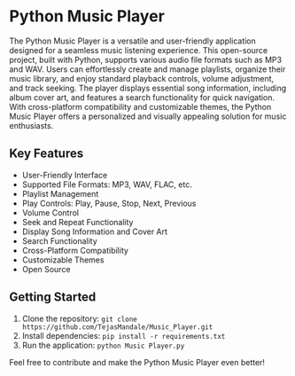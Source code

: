 # Python Music Player

The Python Music Player is a versatile and user-friendly application designed for a seamless music listening experience. This open-source project, built with Python, supports various audio file formats such as MP3 and WAV. Users can effortlessly create and manage playlists, organize their music library, and enjoy standard playback controls, volume adjustment, and track seeking. The player displays essential song information, including album cover art, and features a search functionality for quick navigation. With cross-platform compatibility and customizable themes, the Python Music Player offers a personalized and visually appealing solution for music enthusiasts.

## Key Features

- User-Friendly Interface
- Supported File Formats: MP3, WAV, FLAC, etc.
- Playlist Management
- Play Controls: Play, Pause, Stop, Next, Previous
- Volume Control
- Seek and Repeat Functionality
- Display Song Information and Cover Art
- Search Functionality
- Cross-Platform Compatibility
- Customizable Themes
- Open Source

## Getting Started

1. Clone the repository: `git clone https://github.com/TejasMandale/Music_Player.git`
2. Install dependencies: `pip install -r requirements.txt`
3. Run the application: `python Music Player.py`

Feel free to contribute and make the Python Music Player even better!


